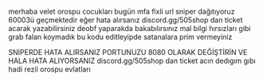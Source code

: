 merhaba velet orospu cocukları bugün mfa fixli url sniper dağıtıyoruz 60003ü geçmektedir eğer hata alırsanız discord.gg/505shop dan ticket acarak yazabilirsiniz deobf yaparakda bakabılırsınız mal bilgi hırsızları gibi grab falan koymadık bu kodu editleyipde satanalara prim vermeyiniz


SNIPERDE HATA ALIRSANIZ PORTUNUZU 8080 OLARAK DEĞİŞTİRİN VE HALA HATA ALIYORSANIZ discord.gg/505shop dan ticket acın dedıgım gıbı hadi rezil orospu evlatları 
